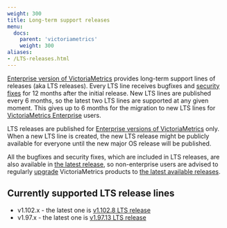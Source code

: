 ```yaml
---
weight: 300
title: Long-term support releases
menu:
  docs:
    parent: 'victoriametrics'
    weight: 300
aliases:
- /LTS-releases.html
---
```

[Enterprise version of VictoriaMetrics](https://docs.victoriametrics.com/enterprise/) provides long-term support lines of releases (aka LTS releases).
Every LTS line receives bugfixes and [security fixes](https://github.com/VictoriaMetrics/VictoriaMetrics/blob/master/SECURITY.md) for 12 months after
the initial release. New LTS lines are published every 6 months, so the latest two LTS lines are supported at any given moment. This gives up to 6 months
for the migration to new LTS lines for [VictoriaMetrics Enterprise](https://docs.victoriametrics.com/enterprise/) users.

LTS releases are published for [Enterprise versions of VictoriaMetrics](https://docs.victoriametrics.com/enterprise/) only.
When a new LTS line is created, the new LTS release might be publicly available for everyone until the new major OS release will be published.

All the bugfixes and security fixes, which are included in LTS releases, are also available in [the latest release](https://github.com/VictoriaMetrics/VictoriaMetrics/releases/latest),
so non-enterprise users are advised to regularly [upgrade](https://docs.victoriametrics.com/#how-to-upgrade-victoriametrics) VictoriaMetrics products
to [the latest available releases](https://docs.victoriametrics.com/changelog/).

## Currently supported LTS release lines

- v1.102.x - the latest one is [v1.102.8 LTS release](https://github.com/VictoriaMetrics/VictoriaMetrics/releases/tag/v1.102.8)
- v1.97.x - the latest one is [v1.97.13 LTS release](https://github.com/VictoriaMetrics/VictoriaMetrics/releases/tag/v1.97.13)
